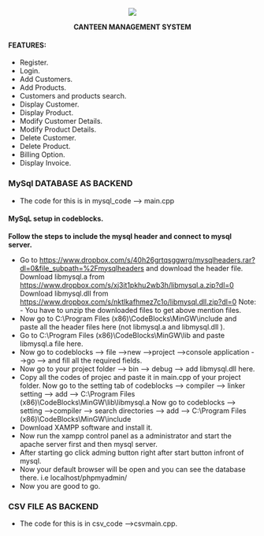 <p align="center">
  <img  src="https://user-images.githubusercontent.com/31209617/48580549-8816a200-e945-11e8-8814-7e927f7d21d7.png" />
</p>

<p align="center"><b>CANTEEN MANAGEMENT SYSTEM</b></p>


#### FEATURES:

* Register.
* Login.
* Add Customers.
* Add Products.
* Customers and products search.
* Display Customer. 
* Display Product.
* Modify Customer Details.
* Modify Product Details.
* Delete Customer.
* Delete Product.
* Billing Option.
* Display Invoice. 


###                                      MySql DATABASE AS BACKEND

* The code for this is in mysql_code --> main.cpp

#### MySqL setup in codeblocks.

**Follow the steps to include the mysql header and connect to mysql server.**


*  Go to https://www.dropbox.com/s/40h26grtqsggwrg/mysqlheaders.rar?dl=0&file_subpath=%2Fmysqlheaders and download 
      the header file.
      Download libmysql.a from https://www.dropbox.com/s/xj3it1pkhu2wb3h/libmysql.a.zip?dl=0
      Download libmysql.dll from https://www.dropbox.com/s/nktlkafhmez7c1o/libmysql.dll.zip?dl=0
      Note: - You have to unzip the downloaded files to get above mention files.
*  Now go to C:\Program Files (x86)\CodeBlocks\MinGW\include  and paste all the header files here (not libmysql.a and libmysql.dll ).
*  Go to C:\Program Files (x86)\CodeBlocks\MinGW\lib  and paste libmysql.a file here.
*  Now go to codeblocks --> file -->new -->project -->console application -->go --> and fill all the required fields.
*  Now go to your project folder --> bin --> debug --> add libmysql.dll here.
*  Copy all the codes of projec and paste it in main.cpp of your project folder.
     Now go to the setting tab of codeblocks --> compiler --> linker setting --> add --> 
     C:\Program Files (x86)\CodeBlocks\MinGW\lib\libmysql.a
     Now go to codeblocks --> setting -->compiler --> search directories --> add -->
     C:\Program Files (x86)\CodeBlocks\MinGW\include
*  Download XAMPP software and install it.
* Now run the xampp control panel as a administrator and start the apache server first and then mysql server.
*  After starting go click adming button right after start button infront of mysql.
*  Now your default browser will be open and you can see the database there. i.e localhost/phpmyadmin/
*  Now you are good to go.
  
###                                       CSV FILE AS BACKEND  

* The code for this is in csv_code -->csvmain.cpp.

